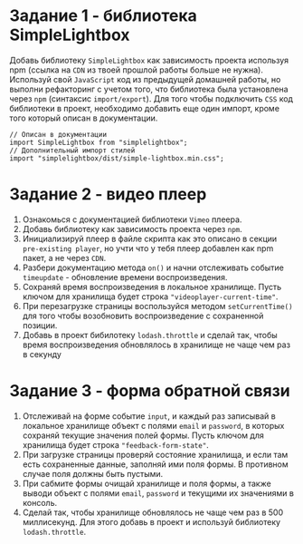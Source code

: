 # Задание 1 - библиотека SimpleLightbox

Добавь библиотеку `SimpleLightbox` как зависимость проекта используя npm (ссылка на `CDN` из твоей прошлой работы больше не нужна).
Используй свой `JavaScript` код из предыдущей домашней работы, но выполни рефакторинг с учетом того, что библиотека была установлена через `npm` (синтаксис `import/export`).
Для того чтобы подключить `CSS` код библиотеки в проект, необходимо добавить еще один импорт, кроме того который описан в документации.
```JavaScrint
// Описан в документации
import SimpleLightbox from "simplelightbox";
// Дополнительный импорт стилей
import "simplelightbox/dist/simple-lightbox.min.css";
```

# Задание 2 - видео плеер

1. Ознакомься с документацией библиотеки `Vimeo` плеера.
2. Добавь библиотеку как зависимость проекта через `npm`.
3. Инициализируй плеер в файле скрипта как это описано в секции `pre-existing player`, но учти что у тебя плеер добавлен как npm пакет, а не через `CDN`.
4. Разбери документацию метода `on()` и начни отслеживать событие `timeupdate` - обновление времени воспроизведения.
5. Сохраняй время воспроизведения в локальное хранилище. Пусть ключом для хранилища будет строка `"videoplayer-current-time"`.
6. При перезагрузке страницы воспользуйся методом `setCurrentTime()` для того чтобы возобновить воспроизведение с сохраненной позиции.
7. Добавь в проект бибилотеку `lodash.throttle` и сделай так, чтобы время воспроизведения обновлялось в хранилище не чаще чем раз в секунду

# Задание 3 - форма обратной связи

1. Отслеживай на форме событие `input`, и каждый раз записывай в локальное хранилище объект с полями `email` и `password`, в которых сохраняй текущие значения полей формы. Пусть ключом для хранилища будет строка `"feedback-form-state"`.
2. При загрузке страницы проверяй состояние хранилища, и если там есть сохраненные данные, заполняй ими поля формы. В противном случае поля должны быть пустыми.
3. При сабмите формы очищай хранилище и поля формы, а также выводи объект с полями `email`, `password` и текущими их значениями в консоль.
4. Сделай так, чтобы хранилище обновлялось не чаще чем раз в 500 миллисекунд. Для этого добавь в проект и используй библиотеку `lodash.throttle`.